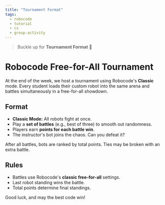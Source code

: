 ```yaml
---
title: "Tournament Format"
tags:
  - robocode
  - tutorial
  - cs
  - group-activity
---
```


> Buckle up for **Tournament Format** 🤖
# Robocode Free-for-All Tournament

At the end of the week, we host a tournament using Robocode's **Classic** mode. Every student loads their custom robot into the same arena and battles simultaneously in a free-for-all showdown.

## Format

* **Classic Mode:** All robots fight at once.
* Play a **set of battles** (e.g., best of three) to smooth out randomness.
* Players earn **points for each battle win**.
* The instructor's bot joins the chaos. Can you defeat it?

After all battles, bots are ranked by total points. Ties may be broken with an extra battle.

## Rules

* Battles use Robocode's **classic free-for-all** settings.
* Last robot standing wins the battle.
* Total points determine final standings.

Good luck, and may the best code win!
